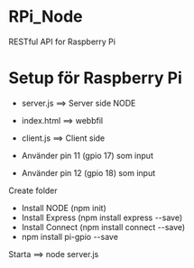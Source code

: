  # RPi_Node
RESTful API for Raspberry Pi
# Setup för Raspberry Pi

* server.js ==> Server side NODE
* index.html ==> webbfil
* client.js ==> Client side 

* Använder pin 11 (gpio 17) som input
* Använder pin 12 (gpio 18) som input

Create folder
* Install NODE (npm init)
* Install Express (npm install express --save)
* Install Connect (npm install connect --save)
* npm install pi-gpio --save

Starta ==> node server.js
